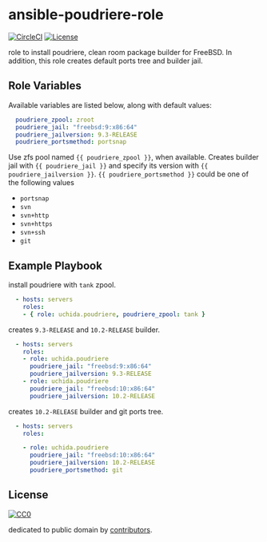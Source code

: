 # ansible-poudriere-role

[![CircleCI](https://img.shields.io/circleci/project/uchida/ansible-poudriere-role.svg)](https://circleci.com/gh/uchida/ansible-poudriere-role)
[![License](https://img.shields.io/github/license/uchida/ansible-poudriere-role.svg)](http://creativecommons.org/publicdomain/zero/1.0/deed)

role to install poudriere, clean room package builder for FreeBSD.
In addition, this role creates default ports tree and builder jail.

## Role Variables

Available variables are listed below, along with default values:

```yaml
  poudriere_zpool: zroot
  poudriere_jail: "freebsd:9:x86:64"
  poudriere_jailversion: 9.3-RELEASE
  poudriere_portsmethod: portsnap
```

Use zfs pool named `{{ poudriere_zpool }}`, when available.
Creates builder jail with `{{ poudriere_jail }}` and
specify its version with `{{ poudriere_jailversion }}`.
`{{ poudriere_portsmethod }}` could be one of the following values

- `portsnap`
- `svn`
- `svn+http`
- `svn+https`
- `svn+ssh`
- `git`

## Example Playbook

install poudriere with `tank` zpool.

```yaml
  - hosts: servers
    roles:
    - { role: uchida.poudriere, poudriere_zpool: tank }
```

creates `9.3-RELEASE` and `10.2-RELEASE` builder.

```yaml
  - hosts: servers
    roles:
    - role: uchida.poudriere
      poudriere_jail: "freebsd:9:x86:64"
      poudriere_jailversion: 9.3-RELEASE
    - role: uchida.poudriere
      poudriere_jail: "freebsd:10:x86:64"
      poudriere_jailversion: 10.2-RELEASE
```

creates `10.2-RELEASE` builder and git ports tree.

```yaml
  - hosts: servers
    roles:

    - role: uchida.poudriere
      poudriere_jail: "freebsd:10:x86:64"
      poudriere_jailversion: 10.2-RELEASE
      poudriere_portsmethod: git
```

## License

[![CC0](http://i.creativecommons.org/p/zero/1.0/88x31.png "CC0")](http://creativecommons.org/publicdomain/zero/1.0/deed)

dedicated to public domain by [contributors](https://github.com/uchida/packer-poudriere/graphs/contributors).

